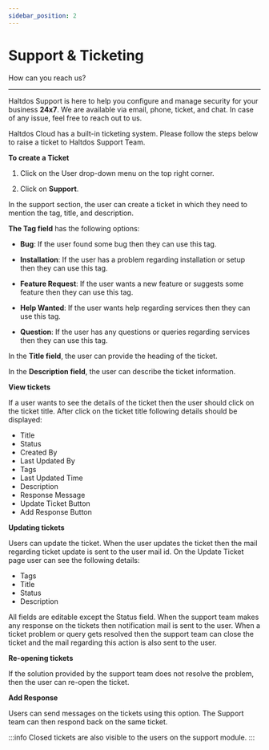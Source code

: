 ```yaml
---
sidebar_position: 2
---
```


# Support & Ticketing

How can you reach us?

---

Haltdos Support is here to help you configure and manage security for your business **24x7**. We are available via email, phone, ticket, and chat. In case of any issue, feel free to reach out to us.

Haltdos Cloud has a built-in ticketing system. Please follow the steps below to raise a ticket to Haltdos Support Team.

**To create a Ticket**

1) Click on the User drop-down menu on the top right corner.

2) Click on **Support**.

In the support section, the user can create a ticket in which they need to mention the tag, title, and description.

**The Tag field** has the following options:

- **Bug**: If the user found some bug then they can use this tag.

- **Installation**: If the user has a problem regarding installation or setup then they can use this tag.

- **Feature Request**: If the user wants a new feature or suggests some feature then they can use this tag.

- **Help Wanted**: If the user wants help regarding services then they can use this tag.

- **Question**: If the user has any questions or queries regarding services then they can use this tag.

In the **Title field**, the user can provide the heading of the ticket.

In the **Description field**, the user can describe the ticket information.

**View tickets**

If a user wants to see the details of the ticket then the user should click on the ticket title. After click on the ticket title following details should be displayed:

- Title  
- Status  
- Created By  
- Last Updated By  
- Tags  
- Last Updated Time 
- Description 
- Response Message 
- Update Ticket Button 
- Add Response Button 

**Updating tickets**

Users can update the ticket. When the user updates the ticket then the mail regarding ticket update is sent to the user mail id. On the Update Ticket page user can see the following details:

- Tags 
- Title  
- Status 
- Description 

All fields are editable except the Status field. 
When the support team makes any response on the tickets then notification mail is sent to the user. When a ticket problem or query gets resolved then the support team can close the ticket and the mail regarding this action is also sent to the user.

**Re-opening tickets**

If the solution provided by the support team does not resolve the problem, then the user can re-open the ticket.

**Add Response**

Users can send messages on the tickets using this option. The Support team can then respond back on the same ticket.

:::info
Closed tickets are also visible to the users on the support module.
:::